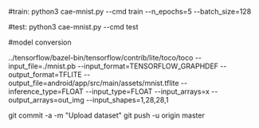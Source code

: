 #train:
python3 cae-mnist.py --cmd train --n_epochs=5 --batch_size=128

#test:
python3 cae-mnist.py --cmd test


#model conversion

../tensorflow/bazel-bin/tensorflow/contrib/lite/toco/toco    --input_file=./mnist.pb   --input_format=TENSORFLOW_GRAPHDEF  --output_format=TFLITE   --output_file=android/app/src/main/assets/mnist.tflite --inference_type=FLOAT   --input_type=FLOAT --input_arrays=x   --output_arrays=out_img --input_shapes=1,28,28,1



git commit -a -m "Upload dataset"
git push -u origin master

